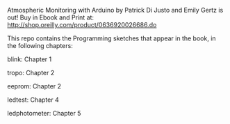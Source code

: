 Atmospheric Monitoring with Arduino by Patrick Di Justo and Emily Gertz is out!  Buy in Ebook and Print at:
http://shop.oreilly.com/product/0636920026686.do

This repo contains the Programming sketches that appear in the book, in the following chapters:

blink: Chapter 1

tropo: Chapter 2

eeprom: Chapter 2

ledtest: Chapter 4

ledphotometer: Chapter 5

